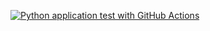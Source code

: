 [![Python application test with GitHub Actions](https://github.com/TranThuHuong0510/devop-lession2/actions/workflows/main.yml/badge.svg)](https://github.com/TranThuHuong0510/devop-lession2/actions/workflows/main.yml)
